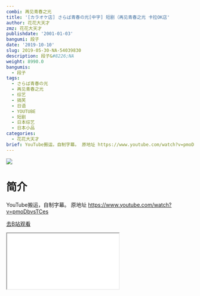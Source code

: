 ```yaml
---
combi: 再见青春之光
title: '[カラオケ店] さらば青春の光[中字] 短剧（再见青春之光 卡拉OK店'
author: 花花大天才
zmz: 花花大天才
publishdate: '2001-01-03'
bangumi: 段子
date: '2019-10-10'
slug: 2019-05-30-NA-54039830
description: 段子&#8226;NA
weight: 8990.0
bangumis:
  - 段子
tags:
  - さらば青春の光
  - 再见青春之光
  - 综艺
  - 搞笑
  - 日语
  - YOUTUBE
  - 短剧
  - 日本综艺
  - 日本小品
categories:
  - 花花大天才
brief: YouTube搬运，自制字幕。 原地址 https://www.youtube.com/watch?v=pmoDbvsTCes
---
```

![](https://raw.githubusercontent.com/tcgriffith/owaraisite/master/static/tmpimg/8b4c82484e0029bd076e505686ae588a31ead31f.jpg.480.jpg)
# 简介  
YouTube搬运，自制字幕。
原地址  https://www.youtube.com/watch?v=pmoDbvsTCes  

[去B站观看](https://www.bilibili.com/video/av54039830/)
<div class ="resp-container"><iframe class="testiframe" src="//player.bilibili.com/player.html?aid=54039830"", scrolling="no", allowfullscreen="true" > </iframe></div> 
